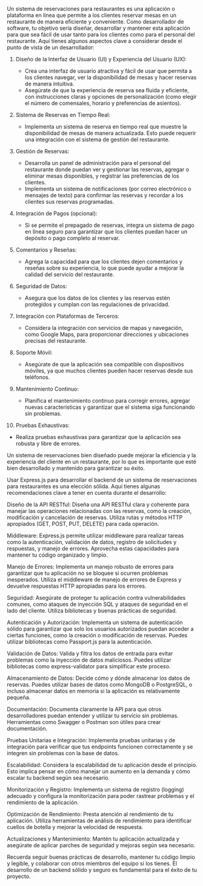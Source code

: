 Un sistema de reservaciones para restaurantes es una aplicación o plataforma en línea que permite a los clientes reservar mesas en un restaurante de manera eficiente y conveniente. Como desarrollador de software, tu objetivo sería diseñar, desarrollar y mantener esta aplicación para que sea fácil de usar tanto para los clientes como para el personal del restaurante. Aquí tienes algunos aspectos clave a considerar desde el punto de vista de un desarrollador:

1. Diseño de la Interfaz de Usuario (UI) y Experiencia del Usuario (UX):
    - Crea una interfaz de usuario atractiva y fácil de usar que permita a los clientes navegar, ver la disponibilidad de mesas y hacer reservas de manera intuitiva.
    - Asegúrate de que la experiencia de reserva sea fluida y eficiente, con instrucciones claras y opciones de personalización (como elegir el número de comensales, horario y preferencias de asientos).

2. Sistema de Reservas en Tiempo Real:
    - Implementa un sistema de reserva en tiempo real que muestre la disponibilidad de mesas de manera actualizada. Esto puede requerir una integración con el sistema de gestión del restaurante.

3. Gestión de Reservas:
    - Desarrolla un panel de administración para el personal del restaurante donde puedan ver y gestionar las reservas, agregar o eliminar mesas disponibles, y registrar las preferencias de los clientes.
    - Implementa un sistema de notificaciones (por correo electrónico o mensajes de texto) para confirmar las reservas y recordar a los clientes sus reservas programadas.

4. Integración de Pagos (opcional):
    - Si se permite el prepagado de reservas, integra un sistema de pago en línea seguro para garantizar que los clientes puedan hacer un depósito o pago completo al reservar.

5. Comentarios y Reseñas:
    - Agrega la capacidad para que los clientes dejen comentarios y reseñas sobre su experiencia, lo que puede ayudar a mejorar la calidad del servicio del restaurante.

6. Seguridad de Datos:
    - Asegura que los datos de los clientes y las reservas estén protegidos y cumplan con las regulaciones de privacidad.

7. Integración con Plataformas de Terceros:
    - Considera la integración con servicios de mapas y navegación, como Google Maps, para proporcionar direcciones y ubicaciones precisas del restaurante.

8. Soporte Móvil:
    - Asegúrate de que la aplicación sea compatible con dispositivos móviles, ya que muchos clientes pueden hacer reservas desde sus teléfonos.

9. Mantenimiento Continuo:
    - Planifica el mantenimiento continuo para corregir errores, agregar nuevas características y garantizar que el sistema siga funcionando sin problemas.

10. Pruebas Exhaustivas:
- Realiza pruebas exhaustivas para garantizar que la aplicación sea robusta y libre de errores.

Un sistema de reservaciones bien diseñado puede mejorar la eficiencia y la experiencia del cliente en un restaurante, por lo que es importante que esté bien desarrollado y mantenido para garantizar su éxito.

Usar Express.js para desarrollar el backend de un sistema de reservaciones para restaurantes es una elección sólida. Aquí tienes algunas recomendaciones clave a tener en cuenta durante el desarrollo:

Diseño de la API RESTful: Diseña una API RESTful clara y coherente para manejar las operaciones relacionadas con las reservas, como la creación, modificación y cancelación de reservas. Utiliza rutas y métodos HTTP apropiados (GET, POST, PUT, DELETE) para cada operación.

Middleware: Express.js permite utilizar middleware para realizar tareas como la autenticación, validación de datos, registro de solicitudes y respuestas, y manejo de errores. Aprovecha estas capacidades para mantener tu código organizado y limpio.

Manejo de Errores: Implementa un manejo robusto de errores para garantizar que tu aplicación no se bloquee si ocurren problemas inesperados. Utiliza el middleware de manejo de errores de Express y devuelve respuestas HTTP apropiadas para los errores.

Seguridad: Asegúrate de proteger tu aplicación contra vulnerabilidades comunes, como ataques de inyección SQL y ataques de seguridad en el lado del cliente. Utiliza bibliotecas y buenas prácticas de seguridad.

Autenticación y Autorización: Implementa un sistema de autenticación sólido para garantizar que solo los usuarios autorizados puedan acceder a ciertas funciones, como la creación o modificación de reservas. Puedes utilizar bibliotecas como Passport.js para la autenticación.

Validación de Datos: Valida y filtra los datos de entrada para evitar problemas como la inyección de datos maliciosos. Puedes utilizar bibliotecas como express-validator para simplificar este proceso.

Almacenamiento de Datos: Decide cómo y dónde almacenar los datos de reservas. Puedes utilizar bases de datos como MongoDB o PostgreSQL, o incluso almacenar datos en memoria si la aplicación es relativamente pequeña.

Documentación: Documenta claramente la API para que otros desarrolladores puedan entender y utilizar tu servicio sin problemas. Herramientas como Swagger o Postman son útiles para crear documentación.

Pruebas Unitarias e Integración: Implementa pruebas unitarias y de integración para verificar que tus endpoints funcionen correctamente y se integren sin problemas con la base de datos.

Escalabilidad: Considera la escalabilidad de tu aplicación desde el principio. Esto implica pensar en cómo manejar un aumento en la demanda y cómo escalar tu backend según sea necesario.

Monitorización y Registro: Implementa un sistema de registro (logging) adecuado y configura la monitorización para poder rastrear problemas y el rendimiento de la aplicación.

Optimización de Rendimiento: Presta atención al rendimiento de tu aplicación. Utiliza herramientas de análisis de rendimiento para identificar cuellos de botella y mejorar la velocidad de respuesta.

Actualizaciones y Mantenimiento: Mantén tu aplicación actualizada y asegúrate de aplicar parches de seguridad y mejoras según sea necesario.

Recuerda seguir buenas prácticas de desarrollo, mantener tu código limpio y legible, y colaborar con otros miembros del equipo si los tienes. El desarrollo de un backend sólido y seguro es fundamental para el éxito de tu proyecto.
